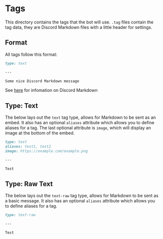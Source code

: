 # Tags
This directory contains the tags that the bot will use. `.tag` files contain the tag data, they are Discord Markdown files with a little header for settings.

## Format
All tags follow this format:
```markdown
type: text

---

Some nice Discord Markdown message
```
See [here](https://support.discord.com/hc/en-us/articles/210298617-Markdown-Text-101-Chat-Formatting-Bold-Italic-Underline-) for infomation on Discord Markdown

## Type: Text
The below lays out the `text` tag type, allows for Markdown to be sent as an embed. It also has an optional `aliases` attribute which allows you to define aliases for a tag. The last optional attribute is `image`, which will display an image at the bottom of the embed.
```markdown
type: text
aliases: test1, test2
image: https://example.com/example.png

---

Test
```

## Type: Raw Text 
The below lays out the `text-raw` tag type, allows for Markdown to be sent as a basic message. It also has an optional `aliases` attribute which allows you to define aliases for a tag.
```markdown
type: text-raw

---

Test
```

